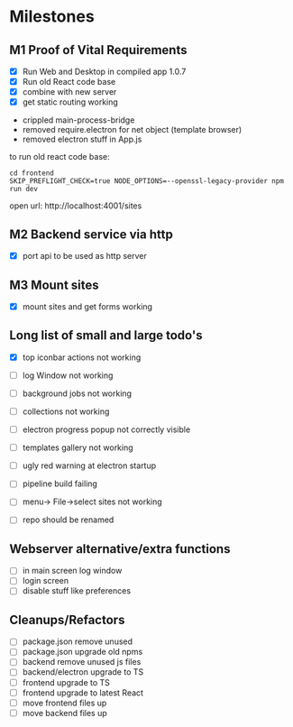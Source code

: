 # Milestones

## M1 Proof of Vital Requirements

- [x] Run Web and Desktop in compiled app 1.0.7
- [x] Run old React code base
- [x] combine with new server
- [x] get static routing working

- crippled main-process-bridge
- removed require.electron for net object (template browser)
- removed electron stuff in App.js

to run old react code base:

```
cd frontend
SKIP_PREFLIGHT_CHECK=true NODE_OPTIONS=--openssl-legacy-provider npm run dev
```

open url: http://localhost:4001/sites

## M2 Backend service via http

- [x] port api to be used as http server

## M3 Mount sites

- [x] mount sites and get forms working

## Long list of small and large todo's

- [x] top iconbar actions not working
- [ ] log Window not working

- [ ] background jobs not working
- [ ] collections not working
- [ ] electron progress popup not correctly visible
- [ ] templates gallery not working
- [ ] ugly red warning at electron startup
- [ ] pipeline build failing
- [ ] menu-> File->select sites not working
- [ ] repo should be renamed

## Webserver alternative/extra functions

- [ ] in main screen log window
- [ ] login screen
- [ ] disable stuff like preferences

## Cleanups/Refactors

- [ ] package.json remove unused 
- [ ] package.json upgrade old npms
- [ ] backend remove unused js files
- [ ] backend/electron upgrade to TS
- [ ] frontend upgrade to TS
- [ ] frontend upgrade to latest React
- [ ] move frontend files up
- [ ] move backend files up
